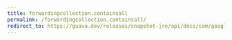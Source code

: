 ```yaml
---
title: forwardingcollection.containsall
permalink: /forwardingcollection.containsall/
redirect_to: https://guava.dev/releases/snapshot-jre/api/docs/com/google/common/collect/ForwardingCollection.html#containsAll-java.util.Collection-
---
```

